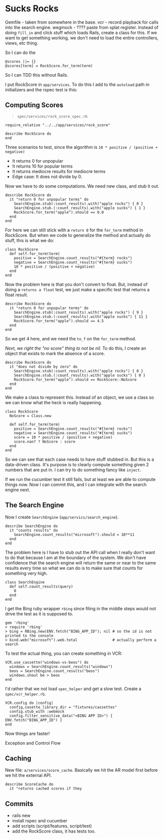 # Sucks Rocks

Gemfile - taken from somewhere in the base.
vcr - record playback for calls into the search engine.
wegmock - ????
paste from splat register.
Instead of doing `fill_in` and click stuff which loads Rails, create a class for this. If we want to get something working, we don't need to load the entire controllers, views, etc thing.

So I can do the

    @scores ||= {}
    @scores[term] = RockScore.for_term(term)

So I can TDD this without Rails.

I put RockScore in `app/services`. To do this I add to the `autoload` path in initializers and the rspec test is this:

## Computing Scores

> `spec/services/rock_score_spec.rb`

    require_relative "../../app/services/rock_score"

    describe RockScore do
    end

Three scenarios to test, since the algorithm is `10 * positive / (positive + negative)`

- It returns 0 for unpopular
- It returns 10 for popular terms
- It returns mediocre results for mediocre terms
- Edge case: It does not divide by 0.

Now we have to do some computations. We need new class, and stub it out.

    describe RockScore do
      it "return 0 for unpopular terms" do
        SearchEngine.stub(:count_results).with("apple rocks") { 0 }
        SearchEngine.stub.(:count_results).with("apple sucks") { 1 }
        RockScore.for_term("apple").should == 0.0
      end
    end

For here we can still stick with a `return 0` for the `for_term` method in RockScore. But when we code to generalize the method and actually do stuff, this is what we do:

    class RockScore
      def self.for_term(term)
        positive = SearchEngine.count_results("#{term} rocks")
        negative = SearchEngine.count_results("#{term} sucks")
        10 * positive / (positive + negative)
      end
    end

Now the problem here is that you don't convert to float. But, instead of doing a `returns a float` test, we just make a specific test that returns a float result.

    describe RockScore do
      it "return 0 for unpopular terms" do
        SearchEngine.stub(:count_results).with("apple rocks") { 9 }
        SearchEngine.stub.(:count_results).with("apple sucks") { 11 }
        RockScore.for_term("apple").should == 4.5
      end
    end

So we get 4 here, and we need the `to_f` on the `for_term` method.

*Next, we right the "no score" thing to not be nil.* To do this, I create an object that exists to mark the absence of a score.

    describe RockScore do
      it "does not divide by zero" do
        SearchEngine.stub(:count_results).with("apple rocks") { 0 }
        SearchEngine.stub.(:count_results).with("apple sucks") { 0 }
        RockScore.for_term("apple").should == RockScore::NoScore
      end
    end

We make a class to represent this. Instead of an object, we use a class so we can know what the heck is really happening.

    class RockScore
      NoScore = Class.new

      def self.for_term(term)
        positive = SearchEngine.count_results("#{term} rocks")
        negative = SearchEngine.count_results("#{term} sucks")
        score = 10 * positive / (positive + negative)
        score.nan? ? NoScore : score
      end
    end

So we can see that each case needs to have stuff stubbed in. But this is a data-driven class. It's purpose is to clearly compute something given 2 numbers that are put in. I can try to do something fancy like `inject`.

If we run the cucumber test it still fails, but at least we are able to compute things now. Now I can commit this, and I can integrate with the search engine next.

## The Search Engine

Now I create `SearchEngine` (`app/servics/search_engine`).

    describe SearchEngine do
      it "counts results" do
        SearchEngine.count_results("microsoft").should = 10**11
      end
    end

The problem here is I have to stub out the API call when I really don't want to do that because I am at the boundary of the system. We don't have confidence that the search engine will return the same or near to the same results every time so what we can do is to make sure that counts for something very high.

    class SearchEngine
      def self.count_results(query)
        0
      end
    end

I get the Bing ruby wrapper `rbing` since filing in the middle steps would not drive the test as it is supposed to.

    gem 'rbing'
    > require 'rbing'
    > bing = RBing.new(ENV.fetch("BING_APP_ID"); nil # so the id is not printed to the console
    > bind.web("microsoft").web.total                # actually perform a search

To test the actual thing, you can create something in VCR:

    VCR.use_cassette("windows-vs-beos") do
      windows = SearchEngine.count_results("windows")
      beos = SearchEngine.count_results("beos")
      windows.shoul be > beos
    end

I'd rather that we not load `spec_helper` and get a slow test. Create a `spec/vcr_helper.rb`.

    VCR.config do |config|
      config,casette_library_dir = "fixtures/cassettes"
      config.stub_with :webmock
      config.filter_sensitive_data("<BING APP ID>") { ENV.fetch("BING_APP_ID") }
    end

Now things are faster!

Exception and Control Flow

## Caching

New file: `a/services/score_cache`. Basically we hit the AR model first before we hit the external API.

    describe ScoreCache do
      it "returns cached scores if they

## Commits
- rails new
- install rspec and cucumber
- add scripts (script/features, script/test)
- add the RockScore class, it has tests too.
